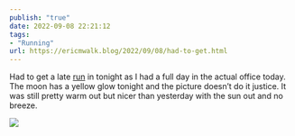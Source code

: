 ```yaml
---
publish: "true"
date: 2022-09-08 22:21:12
tags:
- "Running"
url: https://ericmwalk.blog/2022/09/08/had-to-get.html
---
```

Had to get a late [run](http://www.strava.com/activities/7777812496) in tonight as I had a full day in the actual office today.  The moon has a yellow glow tonight and the picture doesn’t do it justice. It was still pretty warm out but nicer than yesterday with the sun out and no breeze.

![](https://ericmwalk.blog/uploads/2022/127fb0af9e.jpg)